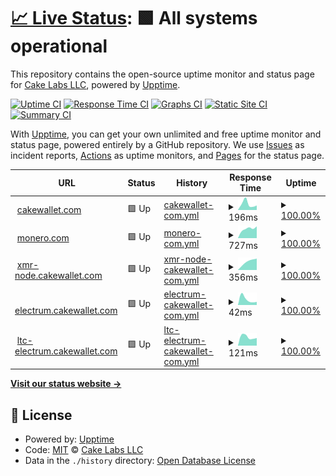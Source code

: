 # [📈 Live Status](https://cake-tech.github.io/upptime): <!--live status--> **🟩 All systems operational**

This repository contains the open-source uptime monitor and status page for [Cake Labs LLC](cakewallet.com), powered by [Upptime](https://github.com/upptime/upptime).

[![Uptime CI](https://github.com/cake-tech/upptime/workflows/Uptime%20CI/badge.svg)](https://github.com/cake-tech/upptime/actions?query=workflow%3A%22Uptime+CI%22)
[![Response Time CI](https://github.com/cake-tech/upptime/workflows/Response%20Time%20CI/badge.svg)](https://github.com/cake-tech/upptime/actions?query=workflow%3A%22Response+Time+CI%22)
[![Graphs CI](https://github.com/cake-tech/upptime/workflows/Graphs%20CI/badge.svg)](https://github.com/cake-tech/upptime/actions?query=workflow%3A%22Graphs+CI%22)
[![Static Site CI](https://github.com/cake-tech/upptime/workflows/Static%20Site%20CI/badge.svg)](https://github.com/cake-tech/upptime/actions?query=workflow%3A%22Static+Site+CI%22)
[![Summary CI](https://github.com/cake-tech/upptime/workflows/Summary%20CI/badge.svg)](https://github.com/cake-tech/upptime/actions?query=workflow%3A%22Summary+CI%22)

With [Upptime](https://upptime.js.org), you can get your own unlimited and free uptime monitor and status page, powered entirely by a GitHub repository. We use [Issues](https://github.com/cake-tech/upptime/issues) as incident reports, [Actions](https://github.com/cake-tech/upptime/actions) as uptime monitors, and [Pages](https://cake-tech.github.io/upptime) for the status page.

<!--start: status pages-->
<!-- This summary is generated by Upptime (https://github.com/upptime/upptime) -->
<!-- Do not edit this manually, your changes will be overwritten -->
<!-- prettier-ignore -->
| URL | Status | History | Response Time | Uptime |
| --- | ------ | ------- | ------------- | ------ |
| <img alt="" src="https://cakewallet.com/assets/images/logo/Cake%20Wallet%20Logo%202021_App%20Icon.png" height="13"> [cakewallet.com](https://cakewallet.com) | 🟩 Up | [cakewallet-com.yml](https://github.com/cake-tech/upptime/commits/HEAD/history/cakewallet-com.yml) | <details><summary><img alt="Response time graph" src="./graphs/cakewallet-com/response-time-week.png" height="20"> 196ms</summary><br><a href="https://cake-tech.github.io/upptime/history/cakewallet-com"><img alt="Response time 196" src="https://img.shields.io/endpoint?url=https%3A%2F%2Fraw.githubusercontent.com%2Fcake-tech%2Fupptime%2FHEAD%2Fapi%2Fcakewallet-com%2Fresponse-time.json"></a><br><a href="https://cake-tech.github.io/upptime/history/cakewallet-com"><img alt="24-hour response time 196" src="https://img.shields.io/endpoint?url=https%3A%2F%2Fraw.githubusercontent.com%2Fcake-tech%2Fupptime%2FHEAD%2Fapi%2Fcakewallet-com%2Fresponse-time-day.json"></a><br><a href="https://cake-tech.github.io/upptime/history/cakewallet-com"><img alt="7-day response time 196" src="https://img.shields.io/endpoint?url=https%3A%2F%2Fraw.githubusercontent.com%2Fcake-tech%2Fupptime%2FHEAD%2Fapi%2Fcakewallet-com%2Fresponse-time-week.json"></a><br><a href="https://cake-tech.github.io/upptime/history/cakewallet-com"><img alt="30-day response time 196" src="https://img.shields.io/endpoint?url=https%3A%2F%2Fraw.githubusercontent.com%2Fcake-tech%2Fupptime%2FHEAD%2Fapi%2Fcakewallet-com%2Fresponse-time-month.json"></a><br><a href="https://cake-tech.github.io/upptime/history/cakewallet-com"><img alt="1-year response time 196" src="https://img.shields.io/endpoint?url=https%3A%2F%2Fraw.githubusercontent.com%2Fcake-tech%2Fupptime%2FHEAD%2Fapi%2Fcakewallet-com%2Fresponse-time-year.json"></a></details> | <details><summary><a href="https://cake-tech.github.io/upptime/history/cakewallet-com">100.00%</a></summary><a href="https://cake-tech.github.io/upptime/history/cakewallet-com"><img alt="All-time uptime 100.00%" src="https://img.shields.io/endpoint?url=https%3A%2F%2Fraw.githubusercontent.com%2Fcake-tech%2Fupptime%2FHEAD%2Fapi%2Fcakewallet-com%2Fuptime.json"></a><br><a href="https://cake-tech.github.io/upptime/history/cakewallet-com"><img alt="24-hour uptime 100.00%" src="https://img.shields.io/endpoint?url=https%3A%2F%2Fraw.githubusercontent.com%2Fcake-tech%2Fupptime%2FHEAD%2Fapi%2Fcakewallet-com%2Fuptime-day.json"></a><br><a href="https://cake-tech.github.io/upptime/history/cakewallet-com"><img alt="7-day uptime 100.00%" src="https://img.shields.io/endpoint?url=https%3A%2F%2Fraw.githubusercontent.com%2Fcake-tech%2Fupptime%2FHEAD%2Fapi%2Fcakewallet-com%2Fuptime-week.json"></a><br><a href="https://cake-tech.github.io/upptime/history/cakewallet-com"><img alt="30-day uptime 100.00%" src="https://img.shields.io/endpoint?url=https%3A%2F%2Fraw.githubusercontent.com%2Fcake-tech%2Fupptime%2FHEAD%2Fapi%2Fcakewallet-com%2Fuptime-month.json"></a><br><a href="https://cake-tech.github.io/upptime/history/cakewallet-com"><img alt="1-year uptime 100.00%" src="https://img.shields.io/endpoint?url=https%3A%2F%2Fraw.githubusercontent.com%2Fcake-tech%2Fupptime%2FHEAD%2Fapi%2Fcakewallet-com%2Fuptime-year.json"></a></details>
| <img alt="" src="https://i.imgur.com/WxsaoFP.png" height="13"> [monero.com](https://monero.com) | 🟩 Up | [monero-com.yml](https://github.com/cake-tech/upptime/commits/HEAD/history/monero-com.yml) | <details><summary><img alt="Response time graph" src="./graphs/monero-com/response-time-week.png" height="20"> 727ms</summary><br><a href="https://cake-tech.github.io/upptime/history/monero-com"><img alt="Response time 727" src="https://img.shields.io/endpoint?url=https%3A%2F%2Fraw.githubusercontent.com%2Fcake-tech%2Fupptime%2FHEAD%2Fapi%2Fmonero-com%2Fresponse-time.json"></a><br><a href="https://cake-tech.github.io/upptime/history/monero-com"><img alt="24-hour response time 727" src="https://img.shields.io/endpoint?url=https%3A%2F%2Fraw.githubusercontent.com%2Fcake-tech%2Fupptime%2FHEAD%2Fapi%2Fmonero-com%2Fresponse-time-day.json"></a><br><a href="https://cake-tech.github.io/upptime/history/monero-com"><img alt="7-day response time 727" src="https://img.shields.io/endpoint?url=https%3A%2F%2Fraw.githubusercontent.com%2Fcake-tech%2Fupptime%2FHEAD%2Fapi%2Fmonero-com%2Fresponse-time-week.json"></a><br><a href="https://cake-tech.github.io/upptime/history/monero-com"><img alt="30-day response time 727" src="https://img.shields.io/endpoint?url=https%3A%2F%2Fraw.githubusercontent.com%2Fcake-tech%2Fupptime%2FHEAD%2Fapi%2Fmonero-com%2Fresponse-time-month.json"></a><br><a href="https://cake-tech.github.io/upptime/history/monero-com"><img alt="1-year response time 727" src="https://img.shields.io/endpoint?url=https%3A%2F%2Fraw.githubusercontent.com%2Fcake-tech%2Fupptime%2FHEAD%2Fapi%2Fmonero-com%2Fresponse-time-year.json"></a></details> | <details><summary><a href="https://cake-tech.github.io/upptime/history/monero-com">100.00%</a></summary><a href="https://cake-tech.github.io/upptime/history/monero-com"><img alt="All-time uptime 100.00%" src="https://img.shields.io/endpoint?url=https%3A%2F%2Fraw.githubusercontent.com%2Fcake-tech%2Fupptime%2FHEAD%2Fapi%2Fmonero-com%2Fuptime.json"></a><br><a href="https://cake-tech.github.io/upptime/history/monero-com"><img alt="24-hour uptime 100.00%" src="https://img.shields.io/endpoint?url=https%3A%2F%2Fraw.githubusercontent.com%2Fcake-tech%2Fupptime%2FHEAD%2Fapi%2Fmonero-com%2Fuptime-day.json"></a><br><a href="https://cake-tech.github.io/upptime/history/monero-com"><img alt="7-day uptime 100.00%" src="https://img.shields.io/endpoint?url=https%3A%2F%2Fraw.githubusercontent.com%2Fcake-tech%2Fupptime%2FHEAD%2Fapi%2Fmonero-com%2Fuptime-week.json"></a><br><a href="https://cake-tech.github.io/upptime/history/monero-com"><img alt="30-day uptime 100.00%" src="https://img.shields.io/endpoint?url=https%3A%2F%2Fraw.githubusercontent.com%2Fcake-tech%2Fupptime%2FHEAD%2Fapi%2Fmonero-com%2Fuptime-month.json"></a><br><a href="https://cake-tech.github.io/upptime/history/monero-com"><img alt="1-year uptime 100.00%" src="https://img.shields.io/endpoint?url=https%3A%2F%2Fraw.githubusercontent.com%2Fcake-tech%2Fupptime%2FHEAD%2Fapi%2Fmonero-com%2Fuptime-year.json"></a></details>
| <img alt="" src="https://i.imgur.com/Pr74gsI.png" height="13"> [xmr-node.cakewallet.com](xmr-node.cakewallet.com) | 🟩 Up | [xmr-node-cakewallet-com.yml](https://github.com/cake-tech/upptime/commits/HEAD/history/xmr-node-cakewallet-com.yml) | <details><summary><img alt="Response time graph" src="./graphs/xmr-node-cakewallet-com/response-time-week.png" height="20"> 356ms</summary><br><a href="https://cake-tech.github.io/upptime/history/xmr-node-cakewallet-com"><img alt="Response time 356" src="https://img.shields.io/endpoint?url=https%3A%2F%2Fraw.githubusercontent.com%2Fcake-tech%2Fupptime%2FHEAD%2Fapi%2Fxmr-node-cakewallet-com%2Fresponse-time.json"></a><br><a href="https://cake-tech.github.io/upptime/history/xmr-node-cakewallet-com"><img alt="24-hour response time 356" src="https://img.shields.io/endpoint?url=https%3A%2F%2Fraw.githubusercontent.com%2Fcake-tech%2Fupptime%2FHEAD%2Fapi%2Fxmr-node-cakewallet-com%2Fresponse-time-day.json"></a><br><a href="https://cake-tech.github.io/upptime/history/xmr-node-cakewallet-com"><img alt="7-day response time 356" src="https://img.shields.io/endpoint?url=https%3A%2F%2Fraw.githubusercontent.com%2Fcake-tech%2Fupptime%2FHEAD%2Fapi%2Fxmr-node-cakewallet-com%2Fresponse-time-week.json"></a><br><a href="https://cake-tech.github.io/upptime/history/xmr-node-cakewallet-com"><img alt="30-day response time 356" src="https://img.shields.io/endpoint?url=https%3A%2F%2Fraw.githubusercontent.com%2Fcake-tech%2Fupptime%2FHEAD%2Fapi%2Fxmr-node-cakewallet-com%2Fresponse-time-month.json"></a><br><a href="https://cake-tech.github.io/upptime/history/xmr-node-cakewallet-com"><img alt="1-year response time 356" src="https://img.shields.io/endpoint?url=https%3A%2F%2Fraw.githubusercontent.com%2Fcake-tech%2Fupptime%2FHEAD%2Fapi%2Fxmr-node-cakewallet-com%2Fresponse-time-year.json"></a></details> | <details><summary><a href="https://cake-tech.github.io/upptime/history/xmr-node-cakewallet-com">100.00%</a></summary><a href="https://cake-tech.github.io/upptime/history/xmr-node-cakewallet-com"><img alt="All-time uptime 100.00%" src="https://img.shields.io/endpoint?url=https%3A%2F%2Fraw.githubusercontent.com%2Fcake-tech%2Fupptime%2FHEAD%2Fapi%2Fxmr-node-cakewallet-com%2Fuptime.json"></a><br><a href="https://cake-tech.github.io/upptime/history/xmr-node-cakewallet-com"><img alt="24-hour uptime 100.00%" src="https://img.shields.io/endpoint?url=https%3A%2F%2Fraw.githubusercontent.com%2Fcake-tech%2Fupptime%2FHEAD%2Fapi%2Fxmr-node-cakewallet-com%2Fuptime-day.json"></a><br><a href="https://cake-tech.github.io/upptime/history/xmr-node-cakewallet-com"><img alt="7-day uptime 100.00%" src="https://img.shields.io/endpoint?url=https%3A%2F%2Fraw.githubusercontent.com%2Fcake-tech%2Fupptime%2FHEAD%2Fapi%2Fxmr-node-cakewallet-com%2Fuptime-week.json"></a><br><a href="https://cake-tech.github.io/upptime/history/xmr-node-cakewallet-com"><img alt="30-day uptime 100.00%" src="https://img.shields.io/endpoint?url=https%3A%2F%2Fraw.githubusercontent.com%2Fcake-tech%2Fupptime%2FHEAD%2Fapi%2Fxmr-node-cakewallet-com%2Fuptime-month.json"></a><br><a href="https://cake-tech.github.io/upptime/history/xmr-node-cakewallet-com"><img alt="1-year uptime 100.00%" src="https://img.shields.io/endpoint?url=https%3A%2F%2Fraw.githubusercontent.com%2Fcake-tech%2Fupptime%2FHEAD%2Fapi%2Fxmr-node-cakewallet-com%2Fuptime-year.json"></a></details>
| <img alt="" src="https://upload.wikimedia.org/wikipedia/commons/4/46/Bitcoin.svg" height="13"> [electrum.cakewallet.com](electrum.cakewallet.com) | 🟩 Up | [electrum-cakewallet-com.yml](https://github.com/cake-tech/upptime/commits/HEAD/history/electrum-cakewallet-com.yml) | <details><summary><img alt="Response time graph" src="./graphs/electrum-cakewallet-com/response-time-week.png" height="20"> 42ms</summary><br><a href="https://cake-tech.github.io/upptime/history/electrum-cakewallet-com"><img alt="Response time 42" src="https://img.shields.io/endpoint?url=https%3A%2F%2Fraw.githubusercontent.com%2Fcake-tech%2Fupptime%2FHEAD%2Fapi%2Felectrum-cakewallet-com%2Fresponse-time.json"></a><br><a href="https://cake-tech.github.io/upptime/history/electrum-cakewallet-com"><img alt="24-hour response time 42" src="https://img.shields.io/endpoint?url=https%3A%2F%2Fraw.githubusercontent.com%2Fcake-tech%2Fupptime%2FHEAD%2Fapi%2Felectrum-cakewallet-com%2Fresponse-time-day.json"></a><br><a href="https://cake-tech.github.io/upptime/history/electrum-cakewallet-com"><img alt="7-day response time 42" src="https://img.shields.io/endpoint?url=https%3A%2F%2Fraw.githubusercontent.com%2Fcake-tech%2Fupptime%2FHEAD%2Fapi%2Felectrum-cakewallet-com%2Fresponse-time-week.json"></a><br><a href="https://cake-tech.github.io/upptime/history/electrum-cakewallet-com"><img alt="30-day response time 42" src="https://img.shields.io/endpoint?url=https%3A%2F%2Fraw.githubusercontent.com%2Fcake-tech%2Fupptime%2FHEAD%2Fapi%2Felectrum-cakewallet-com%2Fresponse-time-month.json"></a><br><a href="https://cake-tech.github.io/upptime/history/electrum-cakewallet-com"><img alt="1-year response time 42" src="https://img.shields.io/endpoint?url=https%3A%2F%2Fraw.githubusercontent.com%2Fcake-tech%2Fupptime%2FHEAD%2Fapi%2Felectrum-cakewallet-com%2Fresponse-time-year.json"></a></details> | <details><summary><a href="https://cake-tech.github.io/upptime/history/electrum-cakewallet-com">100.00%</a></summary><a href="https://cake-tech.github.io/upptime/history/electrum-cakewallet-com"><img alt="All-time uptime 100.00%" src="https://img.shields.io/endpoint?url=https%3A%2F%2Fraw.githubusercontent.com%2Fcake-tech%2Fupptime%2FHEAD%2Fapi%2Felectrum-cakewallet-com%2Fuptime.json"></a><br><a href="https://cake-tech.github.io/upptime/history/electrum-cakewallet-com"><img alt="24-hour uptime 100.00%" src="https://img.shields.io/endpoint?url=https%3A%2F%2Fraw.githubusercontent.com%2Fcake-tech%2Fupptime%2FHEAD%2Fapi%2Felectrum-cakewallet-com%2Fuptime-day.json"></a><br><a href="https://cake-tech.github.io/upptime/history/electrum-cakewallet-com"><img alt="7-day uptime 100.00%" src="https://img.shields.io/endpoint?url=https%3A%2F%2Fraw.githubusercontent.com%2Fcake-tech%2Fupptime%2FHEAD%2Fapi%2Felectrum-cakewallet-com%2Fuptime-week.json"></a><br><a href="https://cake-tech.github.io/upptime/history/electrum-cakewallet-com"><img alt="30-day uptime 100.00%" src="https://img.shields.io/endpoint?url=https%3A%2F%2Fraw.githubusercontent.com%2Fcake-tech%2Fupptime%2FHEAD%2Fapi%2Felectrum-cakewallet-com%2Fuptime-month.json"></a><br><a href="https://cake-tech.github.io/upptime/history/electrum-cakewallet-com"><img alt="1-year uptime 100.00%" src="https://img.shields.io/endpoint?url=https%3A%2F%2Fraw.githubusercontent.com%2Fcake-tech%2Fupptime%2FHEAD%2Fapi%2Felectrum-cakewallet-com%2Fuptime-year.json"></a></details>
| <img alt="" src="https://upload.wikimedia.org/wikipedia/commons/f/f8/LTC-400.png" height="13"> [ltc-electrum.cakewallet.com](ltc-electrum.cakewallet.com) | 🟩 Up | [ltc-electrum-cakewallet-com.yml](https://github.com/cake-tech/upptime/commits/HEAD/history/ltc-electrum-cakewallet-com.yml) | <details><summary><img alt="Response time graph" src="./graphs/ltc-electrum-cakewallet-com/response-time-week.png" height="20"> 121ms</summary><br><a href="https://cake-tech.github.io/upptime/history/ltc-electrum-cakewallet-com"><img alt="Response time 121" src="https://img.shields.io/endpoint?url=https%3A%2F%2Fraw.githubusercontent.com%2Fcake-tech%2Fupptime%2FHEAD%2Fapi%2Fltc-electrum-cakewallet-com%2Fresponse-time.json"></a><br><a href="https://cake-tech.github.io/upptime/history/ltc-electrum-cakewallet-com"><img alt="24-hour response time 121" src="https://img.shields.io/endpoint?url=https%3A%2F%2Fraw.githubusercontent.com%2Fcake-tech%2Fupptime%2FHEAD%2Fapi%2Fltc-electrum-cakewallet-com%2Fresponse-time-day.json"></a><br><a href="https://cake-tech.github.io/upptime/history/ltc-electrum-cakewallet-com"><img alt="7-day response time 121" src="https://img.shields.io/endpoint?url=https%3A%2F%2Fraw.githubusercontent.com%2Fcake-tech%2Fupptime%2FHEAD%2Fapi%2Fltc-electrum-cakewallet-com%2Fresponse-time-week.json"></a><br><a href="https://cake-tech.github.io/upptime/history/ltc-electrum-cakewallet-com"><img alt="30-day response time 121" src="https://img.shields.io/endpoint?url=https%3A%2F%2Fraw.githubusercontent.com%2Fcake-tech%2Fupptime%2FHEAD%2Fapi%2Fltc-electrum-cakewallet-com%2Fresponse-time-month.json"></a><br><a href="https://cake-tech.github.io/upptime/history/ltc-electrum-cakewallet-com"><img alt="1-year response time 121" src="https://img.shields.io/endpoint?url=https%3A%2F%2Fraw.githubusercontent.com%2Fcake-tech%2Fupptime%2FHEAD%2Fapi%2Fltc-electrum-cakewallet-com%2Fresponse-time-year.json"></a></details> | <details><summary><a href="https://cake-tech.github.io/upptime/history/ltc-electrum-cakewallet-com">100.00%</a></summary><a href="https://cake-tech.github.io/upptime/history/ltc-electrum-cakewallet-com"><img alt="All-time uptime 100.00%" src="https://img.shields.io/endpoint?url=https%3A%2F%2Fraw.githubusercontent.com%2Fcake-tech%2Fupptime%2FHEAD%2Fapi%2Fltc-electrum-cakewallet-com%2Fuptime.json"></a><br><a href="https://cake-tech.github.io/upptime/history/ltc-electrum-cakewallet-com"><img alt="24-hour uptime 100.00%" src="https://img.shields.io/endpoint?url=https%3A%2F%2Fraw.githubusercontent.com%2Fcake-tech%2Fupptime%2FHEAD%2Fapi%2Fltc-electrum-cakewallet-com%2Fuptime-day.json"></a><br><a href="https://cake-tech.github.io/upptime/history/ltc-electrum-cakewallet-com"><img alt="7-day uptime 100.00%" src="https://img.shields.io/endpoint?url=https%3A%2F%2Fraw.githubusercontent.com%2Fcake-tech%2Fupptime%2FHEAD%2Fapi%2Fltc-electrum-cakewallet-com%2Fuptime-week.json"></a><br><a href="https://cake-tech.github.io/upptime/history/ltc-electrum-cakewallet-com"><img alt="30-day uptime 100.00%" src="https://img.shields.io/endpoint?url=https%3A%2F%2Fraw.githubusercontent.com%2Fcake-tech%2Fupptime%2FHEAD%2Fapi%2Fltc-electrum-cakewallet-com%2Fuptime-month.json"></a><br><a href="https://cake-tech.github.io/upptime/history/ltc-electrum-cakewallet-com"><img alt="1-year uptime 100.00%" src="https://img.shields.io/endpoint?url=https%3A%2F%2Fraw.githubusercontent.com%2Fcake-tech%2Fupptime%2FHEAD%2Fapi%2Fltc-electrum-cakewallet-com%2Fuptime-year.json"></a></details>

<!--end: status pages-->

[**Visit our status website →**](https://cake-tech.github.io/upptime)

## 📄 License

- Powered by: [Upptime](https://github.com/upptime/upptime)
- Code: [MIT](./LICENSE) © [Cake Labs LLC](cakewallet.com)
- Data in the `./history` directory: [Open Database License](https://opendatacommons.org/licenses/odbl/1-0/)
